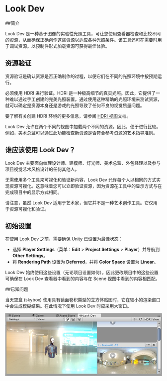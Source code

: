 # Look Dev

##简介

Look Dev 是一种基于图像的实验性光照工具，可让您使用查看器检查和比较不同的资源，从而确保正确创作这些资源以适应各种光照条件。该工具还可在需要时用于调试资源。以预制件形式加载资源可获得最佳体验。

## 资源验证

资源验证是确认资源是否正确制作的过程，以便它们在不同的光照环境中按预期运行。

必须使用 HDRI 进行验证。HDRI 是一种极高细节的真实光照。因此，它提供了一种难以通过手工创建的完美光照装置。通过使用这种精确的光照环境来测试资源，就可以确定是资源本身还是游戏的光照导致了任何不良的视觉质量问题。

要了解有关创建 HDRI 环境的更多信息，请参阅 [HDRI 视图](LookDevHDRIView.html)文档。

Look Dev 允许在两个不同的视图中加载两个不同的资源。因此，便于进行比较。例如，美术总监可以通过此功能检查新资源是否符合参考资源的艺术指导准则。

## 谁应该使用 Look Dev？

Look Dev 主要面向纹理设计师、建模师、灯光师、美术总监、外包经理以及参与项目视觉艺术风格设计的任何其他人。

无需使用多个工具来可视化和验证新内容，Look Dev 允许每个人以相同的方式实现资源可视化。这意味着您可以立即验证资源，因为资源在工具中的显示方式与在完成项目中的显示方式相同。

请注意，虽然 Look Dev 适用于艺术家，但它并不是一种艺术创作工具。它仅用于资源可视化和验证。

## 初始设置

在使用 Look Dev 之前，需要确保 Unity 已设置为最佳状态：

* 选择 __Player Settings__（菜单：__Edit__ > __Project Settings__ > __Player__）并导航到 __Other Settings__。
* 将 __Rendering Path__ 设置为 __Deferred__，并将 __Color Space__ 设置为 __Linear__。

Look Dev 始终使用这些设置（无论项目设置如何），因此更改项目中的这些设置可确保在 Look Dev 查看器中看到的内容与在 Scene 视图中看到的内容相匹配。

##已知问题

当天空盒 (skybox) 使用具有镜面卷积类型的立方体贴图时，它在较小的渲染窗口中会生成模糊结果。在此情况下使用 Look Dev 时应采用大窗口。

![已知问题：天空盒在某些情况下会产生模糊的结果](../uploads/Main/LookDev-KnownIssueSkybox.png)
